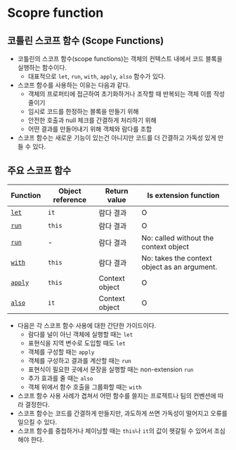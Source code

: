 # Scopre function

## 코틀린 스코프 함수 (Scope Functions)

- 코틀린의 스코프 함수(scope functions)는 객체의 컨텍스트 내에서 코드 블록을 실행하는 함수이다.
    - 대표적으로 `let`, `run`, `with`, `apply`, `also` 함수가 있다.
- 스코프 함수를 사용하는 이유는 다음과 같다.
    - 객체의 프로퍼티에 접근하여 초기화하거나 조작할 때 반복되는 객체 이름 작성 줄이기
    - 임시로 코드를 한정하는 블록을 만들기 위해
    - 안전한 호출과 null 체크를 간결하게 처리하기 위해
    - 어떤 결과를 만들어내기 위해 객체와 람다를 조합
- 스코프 함수는 새로운 기능이 있는건 아니지만 코드를 더 간결하고 가독성 있게 만들 수 있다.

## 주요 스코프 함수

| Function | Object reference | Return value | Is extension function |
| --- | --- | --- | --- |
| [`let`](https://kotlinlang.org/api/latest/jvm/stdlib/kotlin/let.html) | `it` | 람다 결과 | O |
| [`run`](https://kotlinlang.org/api/latest/jvm/stdlib/kotlin/run.html) | `this` | 람다 결과 | O |
| [`run`](https://kotlinlang.org/api/latest/jvm/stdlib/kotlin/run.html) | - | 람다 결과 | No: called without the context object |
| [`with`](https://kotlinlang.org/api/latest/jvm/stdlib/kotlin/with.html) | `this` | 람다 결과 | No: takes the context object as an argument. |
| [`apply`](https://kotlinlang.org/api/latest/jvm/stdlib/kotlin/apply.html) | `this` | Context object | O |
| [`also`](https://kotlinlang.org/api/latest/jvm/stdlib/kotlin/also.html) | `it` | Context object | O |

- 다음은 각 스코프 함수 사용에 대한 간단한 가이드이다.
    - 람다를 널이 아닌 객체에 실행할 때는 `let`
    - 표현식을 지역 변수로 도입할 때도 `let`
    - 객체를 구성할 때는 `apply`
    - 객체를 구성하고 결과를 계산할 때는 `run`
    - 표현식이 필요한 곳에서 문장을 실행할 때는 non-extension `run`
    - 추가 효과를 줄 때는 `also`
    - 객체 위에서 함수 호출을 그룹화할 때는 `with`
- 스코프 함수 사용 사례가 겹쳐서 어떤 함수를 쓸지는 프로젝트나 팀의 컨벤션에 따라 결정한다.
- 스코프 함수는 코드를 간결하게 만들지만, 과도하게 쓰면 가독성이 떨어지고 오류를 일으킬 수 있다.
- 스코프 함수를 중첩하거나 체이닝할 때는 `this`나 `it`의 값이 헷갈릴 수 있어서 조심해야 한다.
